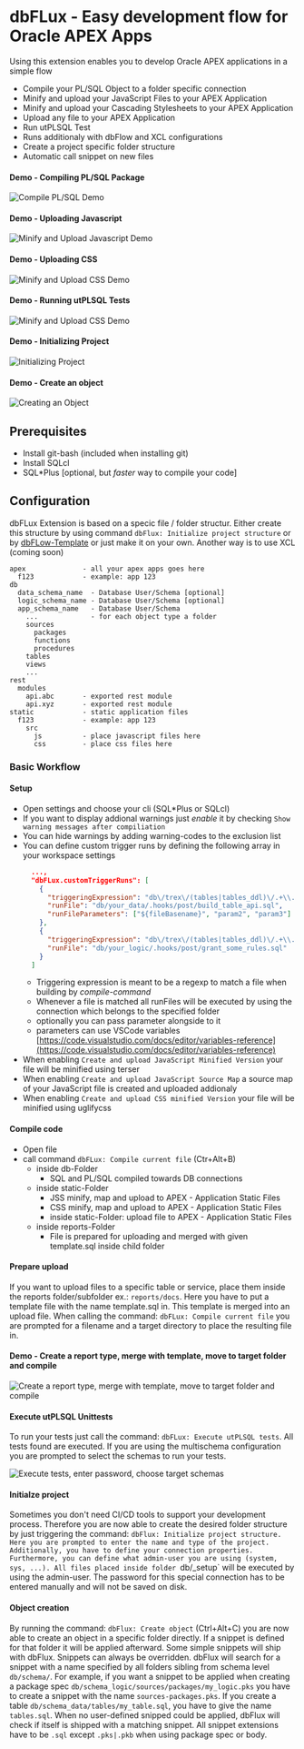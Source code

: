 # dbFLux - Easy development flow for Oracle APEX Apps

Using this extension enables you to develop Oracle APEX applications in a simple flow

- Compile your PL/SQL Object to a folder specific connection
- Minify and upload your JavaScript Files to your APEX Application
- Minify and upload your Cascading Stylesheets to your APEX Application
- Upload any file to your APEX Application
- Run utPLSQL Test
- Runs additionaly with dbFlow and XCL configurations
- Create a project specific folder structure
- Automatic call snippet on new files


#### Demo - Compiling PL/SQL Package
![Compile PL/SQL Demo](images/screen-rec-vscode-compile-plsql.gif)


#### Demo - Uploading Javascript
![Minify and Upload Javascript Demo](images/screen-rec-vscode-compile-js.gif)


#### Demo - Uploading CSS
![Minify and Upload CSS Demo](images/screen-rec-vscode-compile-css.gif)


#### Demo - Running utPLSQL Tests
![Minify and Upload CSS Demo](images/screen-rec-vscode-run-utplsql.gif)


#### Demo - Initializing Project
![Initializing Project](images/screen-rec-vscode-init-dbflux-project.gif)


#### Demo - Create an object
![Creating an Object](images/screen-rec-vscode-init-create-object.gif)

## Prerequisites

- Install git-bash (included when installing git)
- Install SQLcl
- SQL\*Plus [optional, but *faster* way to compile your code]


## Configuration

dbFLux Extension is based on a specic file / folder structur. Either create this structure by using command `dbFlux: Initialize project structure` or by [dbFLow-Template](https://github.com/MaikMichel/dbFLux-template) or just make it on your own.
Another way is to use XCL (coming soon)

``` shell
apex              - all your apex apps goes here
  f123            - example: app 123
db
  data_schema_name  - Database User/Schema [optional]
  logic_schema_name - Database User/Schema [optional]
  app_schema_name   - Database User/Schema
    ...             - for each object type a folder
    sources
      packages
      functions
      procedures
    tables
    views
    ...
rest
  modules
    api.abc       - exported rest module
    api.xyz       - exported rest module
static            - static application files
  f123            - example: app 123
    src
      js          - place javascript files here
      css         - place css files here

```


### Basic Workflow

#### Setup

- Open settings and choose your cli (SQL\*Plus or SQLcl)
- If you want to display addional warnings just *enable* it by checking `Show warning messages after compiliation`
- You can hide warnings by adding warning-codes to the exclusion list
- You can define custom trigger runs by defining the following array in your workspace settings
  ```json
    ...,
    "dbFLux.customTriggerRuns": [
      {
        "triggeringExpression": "db\/trex\/(tables|tables_ddl)\/.+\\.sql",
        "runFile": "db/your_data/.hooks/post/build_table_api.sql",
        "runFileParameters": ["${fileBasename}", "param2", "param3"]
      },
      {
        "triggeringExpression": "db\/trex\/(tables|tables_ddl)\/.+\\.sql",
        "runFile": "db/your_logic/.hooks/post/grant_some_rules.sql"
      }
    ]
  ```
  - Triggering expression is meant to be a regexp to match a file when building by *compile-command*
  - Whenever a file is matched all runFiles will be executed by using the connection which belongs to the specified folder
  - optionally you can pass parameter alongside to it
  - parameters can use VSCode variables [https://code.visualstudio.com/docs/editor/variables-reference](https://code.visualstudio.com/docs/editor/variables-reference)
- When enabling `Create and upload JavaScript Minified Version` your file will be minified using terser
- When enabling `Create and upload JavaScript Source Map` a source map of your JavaScript file is created and uploaded addionaly
- When enabling `Create and upload CSS minified Version` your file will be minified using uglifycss




#### Compile code

- Open file
- call command `dbFLux: Compile current file` (Ctr+Alt+B)
  - inside db-Folder
    - SQL and PL/SQL compiled towards DB connections
  - inside static-Folder
    - JSS minify, map and upload to APEX - Application Static Files
    - CSS minify, map and upload to APEX - Application Static Files
    - inside static-Folder: upload file to APEX - Application Static Files
  - inside reports-Folder
    - File is prepared for uploading and merged with given template.sql inside child folder


#### Prepare upload

If you want to upload files to a specific table or service, place them inside the reports folder/subfolder ex.: `reports/docs`. Here you have to put a template file with the name template.sql in. This template is merged into an upload file. When calling the command: `dbFLux: Compile current file` you are prompted for a filename and a target directory to place the resulting file in.

#### Demo - Create a report type, merge with template, move to target folder and compile
![Create a report type, merge with template, move to target folder and compile](images/screen-rec-vscode-run-reports.gif)


#### Execute utPLSQL Unittests

To run your tests just call the command: `dbFLux: Execute utPLSQL tests`. All tests found are executed. If you are using the multischema configuration you are prompted to select the schemas to run your tests.

![Execute tests, enter password, choose target schemas](images/screen-rec-vscode-run-tests.gif)


#### Initialze project

Sometimes you don't need CI/CD tools to support your development process. Therefore you are now able to create the desired folder structure by just triggering the command: `dbFlux: Initialize project structure. Here you are prompted to enter the name and type of the project. Additionally, you have to define your connection properties.
Furthermore, you can define what admin-user you are using (system, sys, ...). All files placed inside folder `db/_setup` will be executed by using the admin-user. The password for this special connection has to be entered manually and will not be saved on disk.


#### Object creation

By running the command: `dbFlux: Create object` (Ctrl+Alt+C) you are now able to create an object in a specific folder directly. If a snippet is defined for that folder it will be applied afterward. Some simple snippets will ship with dbFlux. Snippets can always be overridden.
dbFlux will search for a snippet with a name specified by all folders sibling from schema level `db/schema/`. For example, if you want a snippet to be applied when creating a package spec `db/schema_logic/sources/packages/my_logic.pks` you have to create a snippet with the name `sources-packages.pks`. If you create a table `db/schema_data/tables/my_table.sql`, you have to give the name `tables.sql`. When no user-defined snipped could be applied, dbFlux will check if itself is shipped with a matching snippet. All snippet extensions have to be `.sql` except `.pks|.pkb` when using package spec or body.
